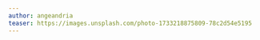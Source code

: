 ```yaml
---
author: angeandria
teaser: https://images.unsplash.com/photo-1733218875809-78c2d54e5195    
---
```

